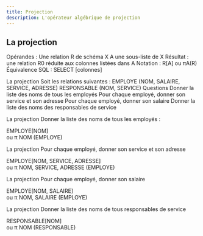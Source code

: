 ```yaml
---
title: Projection
description: L'opérateur algébrique de projection
---
```


## La projection

Opérandes :
Une relation R de schéma X
A une sous-liste de X
Résultat : une relation R0 réduite aux colonnes listées dans A
Notation : R[A] ou πA(R)
Équivalence SQL : SELECT [colonnes]

La projection
Soit les relations suivantes :
EMPLOYE (NOM, SALAIRE, SERVICE, ADRESSE)
RESPONSABLE (NOM, SERVICE)
Questions
Donner la liste des noms de tous les employés
Pour chaque employé, donner son service et son adresse
Pour chaque employé, donner son salaire
Donner la liste des noms des responsables de service

La projection
Donner la liste des noms de tous les employés :

EMPLOYE[NOM]      
ou
π NOM (EMPLOYE)

La projection
Pour chaque employé, donner son service et son adresse

EMPLOYE[NOM, SERVICE, ADRESSE]      
ou
π NOM, SERVICE, ADRESSE (EMPLOYE)

La projection
Pour chaque employé, donner son salaire

EMPLOYE[NOM, SALAIRE]      
ou
π NOM, SALAIRE (EMPLOYE)


La projection
Donner la liste des noms de tous responsables de service

RESPONSABLE[NOM]      
ou
π NOM (RESPONSABLE)
